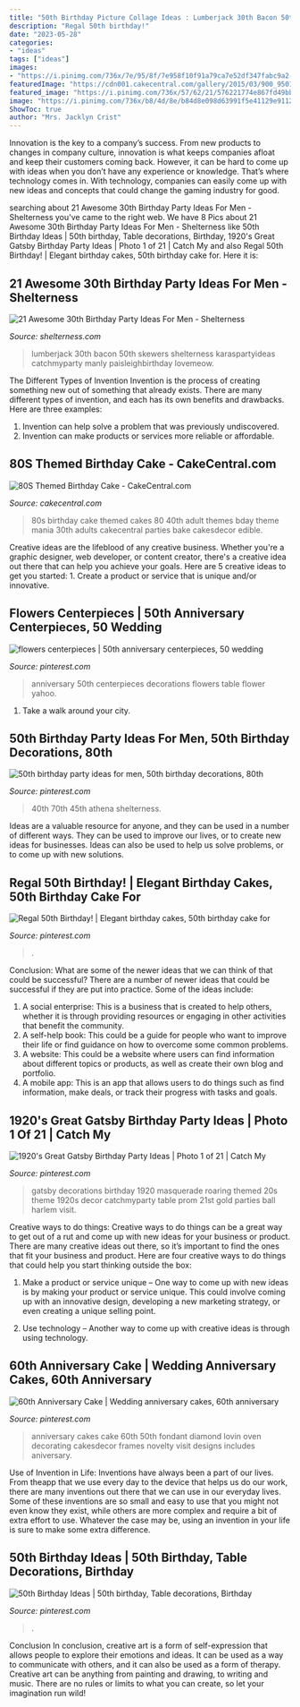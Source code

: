 ```yaml
---
title: "50th Birthday Picture Collage Ideas : Lumberjack 30th Bacon 50th Skewers Shelterness Karaspartyideas Catchmyparty Manly Paisleighbirthday Lovemeow"
description: "Regal 50th birthday!"
date: "2023-05-28"
categories:
- "ideas"
tags: ["ideas"]
images:
- "https://i.pinimg.com/736x/7e/95/8f/7e958f10f91a79ca7e52df347fabc9a2--th-anniversary-centerpieces-anniversary-flowers.jpg"
featuredImage: "https://cdn001.cakecentral.com/gallery/2015/03/900_950186HLaw_80s-themed-birthday-cake.jpg"
featured_image: "https://i.pinimg.com/736x/57/62/21/576221774e867fd49bbd2a9f152e68de.jpg"
image: "https://i.pinimg.com/736x/b8/4d/8e/b84d8e098d63991f5e41129e9112baec--th-birthday.jpg"
ShowToc: true
author: "Mrs. Jacklyn Crist"
---
```



Innovation is the key to a company’s success. From new products to changes in company culture, innovation is what keeps companies afloat and keep their customers coming back. However, it can be hard to come up with ideas when you don’t have any experience or knowledge. That’s where technology comes in. With technology, companies can easily come up with new ideas and concepts that could change the gaming industry for good.

	

		
searching about 21 Awesome 30th Birthday Party Ideas For Men - Shelterness you've came to the right web. We have 8 Pics about 21 Awesome 30th Birthday Party Ideas For Men - Shelterness like 50th Birthday Ideas | 50th birthday, Table decorations, Birthday, 1920&#039;s Great Gatsby Birthday Party Ideas | Photo 1 of 21 | Catch My and also Regal 50th Birthday! | Elegant birthday cakes, 50th birthday cake for. Here it is:
		
    
## 21 Awesome 30th Birthday Party Ideas For Men - Shelterness

<img loading=lazy src="https://i.shelterness.com/2017/02/14-bacon-skewers-will-be-a-perfect-appetizer.jpg" onerror="this.onerror=null;this.src='https://tse1.mm.bing.net/th?id=OIP.o1yr4zsQt4DdBeZsY0MuXwHaLG&amp;pid=15.1';" alt="21 Awesome 30th Birthday Party Ideas For Men - Shelterness">

_Source: shelterness.com_

>lumberjack 30th bacon 50th skewers shelterness karaspartyideas catchmyparty manly paisleighbirthday lovemeow. 

	

The Different Types of Invention
Invention is the process of creating something new out of something that already exists. There are many different types of invention, and each has its own benefits and drawbacks. Here are three examples: 
1. Invention can help solve a problem that was previously undiscovered. 
2. Invention can make products or services more reliable or affordable. 

    
## 80S Themed Birthday Cake - CakeCentral.com

<img loading=lazy src="https://cdn001.cakecentral.com/gallery/2015/03/900_950186HLaw_80s-themed-birthday-cake.jpg" onerror="this.onerror=null;this.src='https://tse4.mm.bing.net/th?id=OIP.5KAqtCytwHY6mp9KcrU_PQHaKD&amp;pid=15.1';" alt="80S Themed Birthday Cake - CakeCentral.com">

_Source: cakecentral.com_

>80s birthday cake themed cakes 80 40th adult themes bday theme mania 30th adults cakecentral parties bake cakesdecor edible. 

	

Creative ideas are the lifeblood of any creative business. Whether you're a graphic designer, web developer, or content creator, there's a creative idea out there that can help you achieve your goals. Here are 5 creative ideas to get you started: 1. Create a product or service that is unique and/or innovative.

    
## Flowers Centerpieces | 50th Anniversary Centerpieces, 50 Wedding

<img loading=lazy src="https://i.pinimg.com/736x/7e/95/8f/7e958f10f91a79ca7e52df347fabc9a2--th-anniversary-centerpieces-anniversary-flowers.jpg" onerror="this.onerror=null;this.src='https://tse4.mm.bing.net/th?id=OIP.KRZ0LVsUjLm61G9De26TsgHaLH&amp;pid=15.1';" alt="flowers centerpieces | 50th anniversary centerpieces, 50 wedding">

_Source: pinterest.com_

>anniversary 50th centerpieces decorations flowers table flower yahoo. 

	

1) Take a walk around your city.

    
## 50th Birthday Party Ideas For Men, 50th Birthday Decorations, 80th

<img loading=lazy src="https://i.pinimg.com/736x/b8/4d/8e/b84d8e098d63991f5e41129e9112baec--th-birthday.jpg" onerror="this.onerror=null;this.src='https://tse4.mm.bing.net/th?id=OIP.4zMle9-HMw2bVlOuvlK5YAHaJ3&amp;pid=15.1';" alt="50th birthday party ideas for men, 50th birthday decorations, 80th">

_Source: pinterest.com_

>40th 70th 45th athena shelterness. 

	

Ideas are a valuable resource for anyone, and they can be used in a number of different ways. They can be used to improve our lives, or to create new ideas for businesses. Ideas can also be used to help us solve problems, or to come up with new solutions.

    
## Regal 50th Birthday! | Elegant Birthday Cakes, 50th Birthday Cake For

<img loading=lazy src="https://i.pinimg.com/736x/e1/c0/56/e1c056445eab6c6d87d0c2d06538488a.jpg" onerror="this.onerror=null;this.src='https://tse1.mm.bing.net/th?id=OIP.QVjjsn03bVV5_sjHOugeFgHaLH&amp;pid=15.1';" alt="Regal 50th Birthday! | Elegant birthday cakes, 50th birthday cake for">

_Source: pinterest.com_

>. 

	

Conclusion: What are some of the newer ideas that we can think of that could be successful?
There are a number of newer ideas that could be successful if they are put into practice. Some of the ideas include: 
1. A social enterprise: This is a business that is created to help others, whether it is through providing resources or engaging in other activities that benefit the community. 
2. A self-help book: This could be a guide for people who want to improve their life or find guidance on how to overcome some common problems. 
3. A website: This could be a website where users can find information about different topics or products, as well as create their own blog and portfolio. 
4. A mobile app: This is an app that allows users to do things such as find information, make deals, or track their progress with tasks and goals.

    
## 1920&#039;s Great Gatsby Birthday Party Ideas | Photo 1 Of 21 | Catch My

<img loading=lazy src="https://i.pinimg.com/736x/08/9b/0a/089b0a655e83c216a9215c6e91359f2e.jpg" onerror="this.onerror=null;this.src='https://tse3.mm.bing.net/th?id=OIP.UFLaCX6WwXoDs1OgiF_x4AHaLG&amp;pid=15.1';" alt="1920&#039;s Great Gatsby Birthday Party Ideas | Photo 1 of 21 | Catch My">

_Source: pinterest.com_

>gatsby decorations birthday 1920 masquerade roaring themed 20s theme 1920s decor catchmyparty table prom 21st gold parties ball harlem visit. 

	

Creative ways to do things:
Creative ways to do things can be a great way to get out of a rut and come up with new ideas for your business or product. There are many creative ideas out there, so it’s important to find the ones that fit your business and product. Here are four creative ways to do things that could help you start thinking outside the box:
1. Make a product or service unique – One way to come up with new ideas is by making your product or service unique. This could involve coming up with an innovative design, developing a new marketing strategy, or even creating a unique selling point.

2. Use technology – Another way to come up with creative ideas is through using technology.

    
## 60th Anniversary Cake | Wedding Anniversary Cakes, 60th Anniversary

<img loading=lazy src="https://i.pinimg.com/736x/f5/92/77/f592778b7c2393eb866a8792d86ee546.jpg" onerror="this.onerror=null;this.src='https://tse3.mm.bing.net/th?id=OIP.LyUz0FSczbaHW2u9TrZtygHaLW&amp;pid=15.1';" alt="60th Anniversary Cake | Wedding anniversary cakes, 60th anniversary">

_Source: pinterest.com_

>anniversary cakes cake 60th 50th fondant diamond lovin oven decorating cakesdecor frames novelty visit designs includes aniversary. 

	

Use of Invention in Life:
Inventions have always been a part of our lives. From theapp that we use every day to the device that helps us do our work, there are many inventions out there that we can use in our everyday lives. Some of these inventions are so small and easy to use that you might not even know they exist, while others are more complex and require a bit of extra effort to use. Whatever the case may be, using an invention in your life is sure to make some extra difference.

    
## 50th Birthday Ideas | 50th Birthday, Table Decorations, Birthday

<img loading=lazy src="https://i.pinimg.com/736x/57/62/21/576221774e867fd49bbd2a9f152e68de.jpg" onerror="this.onerror=null;this.src='https://tse3.mm.bing.net/th?id=OIP.0K9vtAi-U_4GZ8sotCAmGAHaJ3&amp;pid=15.1';" alt="50th Birthday Ideas | 50th birthday, Table decorations, Birthday">

_Source: pinterest.com_

>. 

	

Conclusion
In conclusion, creative art is a form of self-expression that allows people to explore their emotions and ideas. It can be used as a way to communicate with others, and it can also be used as a form of therapy. Creative art can be anything from painting and drawing, to writing and music. There are no rules or limits to what you can create, so let your imagination run wild!

